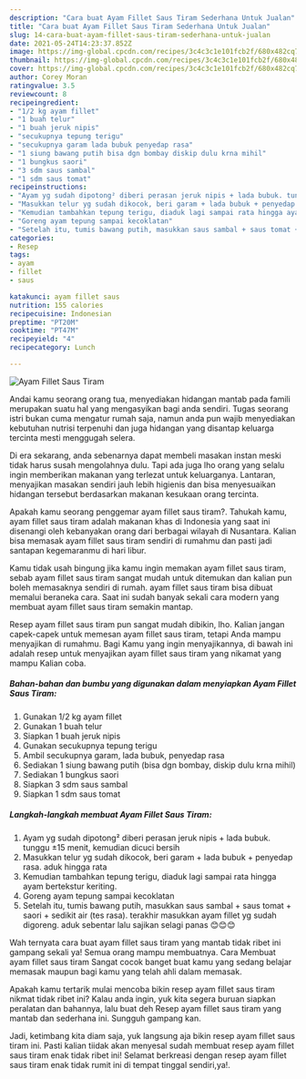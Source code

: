 ```yaml
---
description: "Cara buat Ayam Fillet Saus Tiram Sederhana Untuk Jualan"
title: "Cara buat Ayam Fillet Saus Tiram Sederhana Untuk Jualan"
slug: 14-cara-buat-ayam-fillet-saus-tiram-sederhana-untuk-jualan
date: 2021-05-24T14:23:37.852Z
image: https://img-global.cpcdn.com/recipes/3c4c3c1e101fcb2f/680x482cq70/ayam-fillet-saus-tiram-foto-resep-utama.jpg
thumbnail: https://img-global.cpcdn.com/recipes/3c4c3c1e101fcb2f/680x482cq70/ayam-fillet-saus-tiram-foto-resep-utama.jpg
cover: https://img-global.cpcdn.com/recipes/3c4c3c1e101fcb2f/680x482cq70/ayam-fillet-saus-tiram-foto-resep-utama.jpg
author: Corey Moran
ratingvalue: 3.5
reviewcount: 8
recipeingredient:
- "1/2 kg ayam fillet"
- "1 buah telur"
- "1 buah jeruk nipis"
- "secukupnya tepung terigu"
- "secukupnya garam lada bubuk penyedap rasa"
- "1 siung bawang putih bisa dgn bombay diskip dulu krna mihil"
- "1 bungkus saori"
- "3 sdm saus sambal"
- "1 sdm saus tomat"
recipeinstructions:
- "Ayam yg sudah dipotong² diberi perasan jeruk nipis + lada bubuk. tunggu ±15 menit, kemudian dicuci bersih"
- "Masukkan telur yg sudah dikocok, beri garam + lada bubuk + penyedap rasa. aduk hingga rata"
- "Kemudian tambahkan tepung terigu, diaduk lagi sampai rata hingga ayam bertekstur keriting."
- "Goreng ayam tepung sampai kecoklatan"
- "Setelah itu, tumis bawang putih, masukkan saus sambal + saus tomat + saori + sedikit air (tes rasa). terakhir masukkan ayam fillet yg sudah digoreng. aduk sebentar lalu sajikan selagi panas 😊😊😊"
categories:
- Resep
tags:
- ayam
- fillet
- saus

katakunci: ayam fillet saus 
nutrition: 155 calories
recipecuisine: Indonesian
preptime: "PT20M"
cooktime: "PT47M"
recipeyield: "4"
recipecategory: Lunch

---
```



![Ayam Fillet Saus Tiram](https://img-global.cpcdn.com/recipes/3c4c3c1e101fcb2f/680x482cq70/ayam-fillet-saus-tiram-foto-resep-utama.jpg)

Andai kamu seorang orang tua, menyediakan hidangan mantab pada famili merupakan suatu hal yang mengasyikan bagi anda sendiri. Tugas seorang istri bukan cuma mengatur rumah saja, namun anda pun wajib menyediakan kebutuhan nutrisi terpenuhi dan juga hidangan yang disantap keluarga tercinta mesti menggugah selera.

Di era  sekarang, anda sebenarnya dapat membeli masakan instan meski tidak harus susah mengolahnya dulu. Tapi ada juga lho orang yang selalu ingin memberikan makanan yang terlezat untuk keluarganya. Lantaran, menyajikan masakan sendiri jauh lebih higienis dan bisa menyesuaikan hidangan tersebut berdasarkan makanan kesukaan orang tercinta. 



Apakah kamu seorang penggemar ayam fillet saus tiram?. Tahukah kamu, ayam fillet saus tiram adalah makanan khas di Indonesia yang saat ini disenangi oleh kebanyakan orang dari berbagai wilayah di Nusantara. Kalian bisa memasak ayam fillet saus tiram sendiri di rumahmu dan pasti jadi santapan kegemaranmu di hari libur.

Kamu tidak usah bingung jika kamu ingin memakan ayam fillet saus tiram, sebab ayam fillet saus tiram sangat mudah untuk ditemukan dan kalian pun boleh memasaknya sendiri di rumah. ayam fillet saus tiram bisa dibuat memalui beraneka cara. Saat ini sudah banyak sekali cara modern yang membuat ayam fillet saus tiram semakin mantap.

Resep ayam fillet saus tiram pun sangat mudah dibikin, lho. Kalian jangan capek-capek untuk memesan ayam fillet saus tiram, tetapi Anda mampu menyajikan di rumahmu. Bagi Kamu yang ingin menyajikannya, di bawah ini adalah resep untuk menyajikan ayam fillet saus tiram yang nikamat yang mampu Kalian coba.

<!--inarticleads1-->

##### Bahan-bahan dan bumbu yang digunakan dalam menyiapkan Ayam Fillet Saus Tiram:

1. Gunakan 1/2 kg ayam fillet
1. Gunakan 1 buah telur
1. Siapkan 1 buah jeruk nipis
1. Gunakan secukupnya tepung terigu
1. Ambil secukupnya garam, lada bubuk, penyedap rasa
1. Sediakan 1 siung bawang putih (bisa dgn bombay, diskip dulu krna mihil)
1. Sediakan 1 bungkus saori
1. Siapkan 3 sdm saus sambal
1. Siapkan 1 sdm saus tomat




<!--inarticleads2-->

##### Langkah-langkah membuat Ayam Fillet Saus Tiram:

1. Ayam yg sudah dipotong² diberi perasan jeruk nipis + lada bubuk. tunggu ±15 menit, kemudian dicuci bersih
1. Masukkan telur yg sudah dikocok, beri garam + lada bubuk + penyedap rasa. aduk hingga rata
1. Kemudian tambahkan tepung terigu, diaduk lagi sampai rata hingga ayam bertekstur keriting.
1. Goreng ayam tepung sampai kecoklatan
1. Setelah itu, tumis bawang putih, masukkan saus sambal + saus tomat + saori + sedikit air (tes rasa). terakhir masukkan ayam fillet yg sudah digoreng. aduk sebentar lalu sajikan selagi panas 😊😊😊




Wah ternyata cara buat ayam fillet saus tiram yang mantab tidak ribet ini gampang sekali ya! Semua orang mampu membuatnya. Cara Membuat ayam fillet saus tiram Sangat cocok banget buat kamu yang sedang belajar memasak maupun bagi kamu yang telah ahli dalam memasak.

Apakah kamu tertarik mulai mencoba bikin resep ayam fillet saus tiram nikmat tidak ribet ini? Kalau anda ingin, yuk kita segera buruan siapkan peralatan dan bahannya, lalu buat deh Resep ayam fillet saus tiram yang mantab dan sederhana ini. Sungguh gampang kan. 

Jadi, ketimbang kita diam saja, yuk langsung aja bikin resep ayam fillet saus tiram ini. Pasti kalian tiidak akan menyesal sudah membuat resep ayam fillet saus tiram enak tidak ribet ini! Selamat berkreasi dengan resep ayam fillet saus tiram enak tidak rumit ini di tempat tinggal sendiri,ya!.

